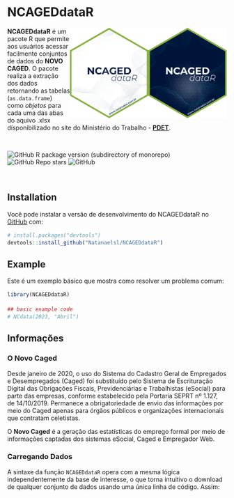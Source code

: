 
<!-- README.md is generated from README.Rmd. Please edit that file -->

# NCAGEDdataR

<!-- badges: start -->
<!-- badges: end -->

<img align="right" src="man/figures/NCAGEDdataR_logo1.png" alt="logo" width="180"><img align="right" src="man/figures/NCAGEDdataR_logo2.png" alt="logo" width="180">

**NCAGEDdataR** é um pacote R que permite aos usuários acessar
facilmente conjuntos de dados do **NOVO CAGED**. O pacote realiza a
extração dos dados retornando as tabelas (`as.data.frame`) como
*objetos* para cada uma das abas do aquivo .xlsx dísponibilizado no site
do Ministério do Trabalho -
**[PDET](http://pdet.mte.gov.br/novo-caged)**.

<br />

<!-- badges: start -->
<!-- [![CRAN/METACRAN Version](https://www.r-pkg.org/badges/version/geouy)](https://CRAN.R-project.org/package=geouy) -->
<!-- [![CRAN/METACRAN Total downloads](https://cranlogs.r-pkg.org/badges/grand-total/geouy?color=blue)](https://CRAN.R-project.org/package=geouy)  -->
<!-- [![CRAN/METACRAN downloads per month](https://cranlogs.r-pkg.org/badges/geouy?color=orange)](https://CRAN.R-project.org/package=geouy) -->
<!-- <br /> -->
<!-- [![Project Status: Active – The project has reached a stable, usable state and is being actively developed.](https://www.repostatus.org/badges/latest/active.svg)](https://www.repostatus.org/#active) -->
<!-- [![AppVeyor build status](https://ci.appveyor.com/api/projects/status/github/RichDeto/geouy?branch=master&svg=true)](https://ci.appveyor.com/project/RichDeto/geouy) -->
<!-- [![R](https://github.com/Natanaelsl/NCAGEDdataR/actions/workflows/r.yml/badge.svg)](https://github.com/Natanaelsl/NCAGEDdataR/actions/workflows/r.yml) -->

![GitHub R package version (subdirectory of
monorepo)](https://img.shields.io/github/r-package/v/Natanaelsl/NCAGEDdataR)
![GitHub Repo
stars](https://img.shields.io/github/stars/Natanaelsl/pagedreport?color=orange)
![GitHub](https://img.shields.io/github/license/Natanaelsl/NCAGEDdataR)

<!-- badges: end -->

<br />

<!-- --- -->

## Installation

Você pode instalar a versão de desenvolvimento do NCAGEDdataR no
[GitHub](https://github.com/) com:

``` r
# install.packages("devtools")
devtools::install_github("Natanaelsl/NCAGEDdataR")
```

<!-- --- -->

## Example

Este é um exemplo básico que mostra como resolver um problema comum:

``` r
library(NCAGEDdataR)

## basic example code
# NCdata(2023, "Abril")
```

<!-- --- -->

## Informações

### O Novo Caged

Desde janeiro de 2020, o uso do Sistema do Cadastro Geral de Empregados
e Desempregados (Caged) foi substituído pelo Sistema de Escrituração
Digital das Obrigações Fiscais, Previdenciárias e Trabalhistas (eSocial)
para parte das empresas, conforme estabelecido pela Portaria SEPRT nº
1.127, de 14/10/2019. Permanece a obrigatoriedade de envio das
informações por meio do Caged apenas para órgãos públicos e organizações
internacionais que contratam celetistas.

O **Novo Caged** é a geração das estatísticas do emprego formal por meio
de informações captadas dos sistemas eSocial, Caged e Empregador Web.

### Carregando Dados

A sintaxe da função `NCAGEDdataR` opera com a mesma lógica
independentemente da base de interesse, o que torna intuitivo o download
de qualquer conjunto de dados usando uma única linha de código. Assim:
